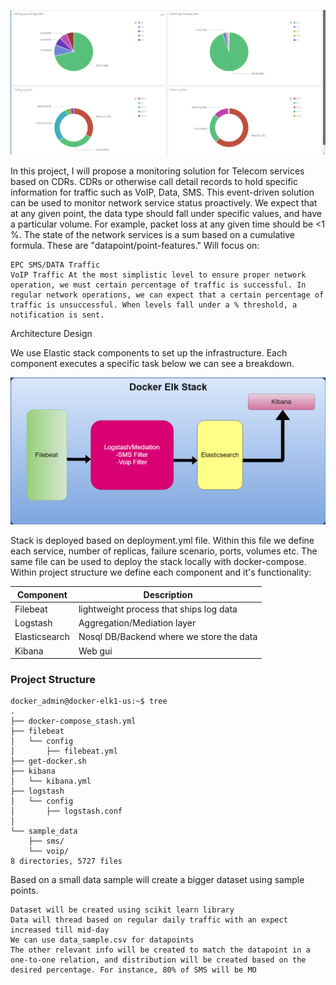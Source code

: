 ![IMG](Images/Voip/Voip_Qos.png)


In this project, I will propose a monitoring solution for Telecom services based on CDRs. CDRs or otherwise call detail records to hold specific information for traffic such as VoIP, Data, SMS. This event-driven solution can be used to monitor network service status proactively. We expect that at any given point, the data type should fall under specific values, and have a particular volume. For example, packet loss at any given time should be <1 %. The state of the network services is a sum based on a cumulative formula. These are "datapoint/point-features."
Will focus on:

    EPC SMS/DATA Traffic
    VoIP Traffic At the most simplistic level to ensure proper network operation, we must certain percentage of traffic is successful. In regular network operations, we can expect that a certain percentage of traffic is unsuccessful. When levels fall under a % threshold, a notification is sent.

Architecture Design

We use Elastic stack components to set up the infrastructure. Each component executes a specific task below we can see a breakdown.

![IMG](Images/elk_stack.png)

Stack is deployed based on deployment.yml file. Within this file we define each service, number of replicas, failure scenario, ports, volumes etc. The same file can be used to deploy the stack locally with docker-compose.
Within project structure we define each component and it's functionality:

Component | Description
---|---|
Filebeat | lightweight process that ships log data
Logstash | Aggregation/Mediation layer
Elasticsearch | Nosql DB/Backend where we store the data
Kibana | Web gui

### Project Structure

```buildoutcfg
docker_admin@docker-elk1-us:~$ tree
.
├── docker-compose_stash.yml
├── filebeat
│   └── config
│       ├── filebeat.yml
├── get-docker.sh
├── kibana
│   └── kibana.yml
├── logstash
│   └── config
│       ├── logstash.conf
│      
└── sample_data
    ├── sms/
    └── voip/
8 directories, 5727 files
```


Based on a small data sample will create a bigger dataset using sample points.

    Dataset will be created using scikit learn library
    Data will thread based on regular daily traffic with an expect increased till mid-day
    We can use data_sample.csv for datapoints
    The other relevant info will be created to match the datapoint in a one-to-one relation, and distribution will be created based on the desired percentage. For instance, 80% of SMS will be MO
